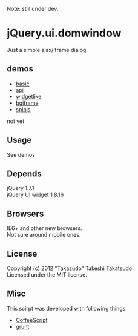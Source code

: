Note: still under dev.

# jQuery.ui.domwindow

Just a simple ajax/iframe dialog.  

## demos

* [basic](http://takazudo.github.com/example-basic/)
* [api](http://takazudo.github.com/example-api/)
* [widgetlike](http://takazudo.github.com/example-widgetlike/)
* [bgiframe](http://takazudo.github.com/example-bgiframe/)
* [spinjs](http://takazudo.github.com/example-spinjs/)

not yet

## Usage

See demos

## Depends

jQuery 1.7.1  
jQuery UI widget 1.8.16  

## Browsers

IE6+ and other new browsers.  
Not sure around mobile ones.

## License

Copyright (c) 2012 "Takazudo" Takeshi Takatsudo  
Licensed under the MIT license.

## Misc

This scirpt was developed with following things.  

 * [CoffeeScript][coffeescript]
 * [grunt][grunt]

[coffeescript]: http://coffeescript.org/ "CoffeeScript"
[grunt]: https://github.com/cowboy/grunt "grunt"
